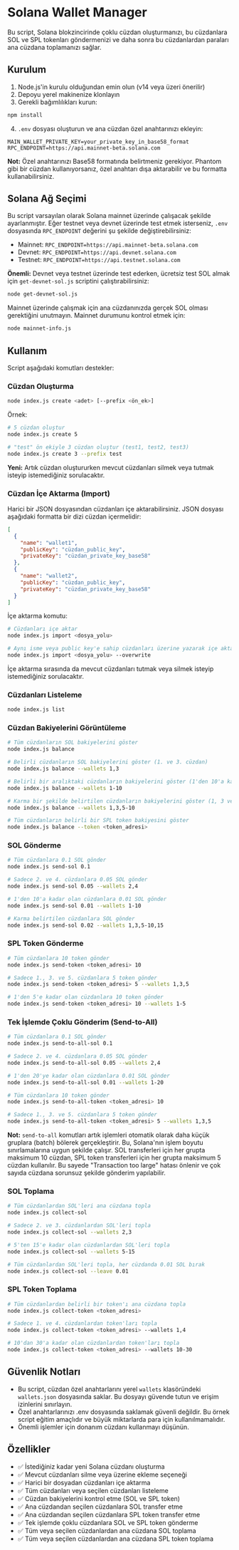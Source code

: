 # Solana Wallet Manager

Bu script, Solana blokzincirinde çoklu cüzdan oluşturmanızı, bu cüzdanlara SOL ve SPL tokenları göndermenizi ve daha sonra bu cüzdanlardan paraları ana cüzdana toplamanızı sağlar.

## Kurulum

1. Node.js'in kurulu olduğundan emin olun (v14 veya üzeri önerilir)
2. Depoyu yerel makinenize klonlayın
3. Gerekli bağımlılıkları kurun:

```bash
npm install
```

4. `.env` dosyası oluşturun ve ana cüzdan özel anahtarınızı ekleyin:

```
MAIN_WALLET_PRIVATE_KEY=your_private_key_in_base58_format
RPC_ENDPOINT=https://api.mainnet-beta.solana.com
```

**Not:** Özel anahtarınızı Base58 formatında belirtmeniz gerekiyor. Phantom gibi bir cüzdan kullanıyorsanız, özel anahtarı dışa aktarabilir ve bu formatta kullanabilirsiniz.

## Solana Ağ Seçimi

Bu script varsayılan olarak Solana mainnet üzerinde çalışacak şekilde ayarlanmıştır. Eğer testnet veya devnet üzerinde test etmek isterseniz, `.env` dosyasında `RPC_ENDPOINT` değerini şu şekilde değiştirebilirsiniz:

- Mainnet: `RPC_ENDPOINT=https://api.mainnet-beta.solana.com`
- Devnet: `RPC_ENDPOINT=https://api.devnet.solana.com`
- Testnet: `RPC_ENDPOINT=https://api.testnet.solana.com`

**Önemli:** Devnet veya testnet üzerinde test ederken, ücretsiz test SOL almak için `get-devnet-sol.js` scriptini çalıştırabilirsiniz:

```bash
node get-devnet-sol.js
```

Mainnet üzerinde çalışmak için ana cüzdanınızda gerçek SOL olması gerektiğini unutmayın. Mainnet durumunu kontrol etmek için:

```bash
node mainnet-info.js
```

## Kullanım

Script aşağıdaki komutları destekler:

### Cüzdan Oluşturma

```bash
node index.js create <adet> [--prefix <ön_ek>]
```

Örnek:
```bash
# 5 cüzdan oluştur
node index.js create 5

# "test" ön ekiyle 3 cüzdan oluştur (test1, test2, test3)
node index.js create 3 --prefix test
```

**Yeni:** Artık cüzdan oluştururken mevcut cüzdanları silmek veya tutmak isteyip istemediğiniz sorulacaktır.

### Cüzdan İçe Aktarma (Import)

Harici bir JSON dosyasından cüzdanları içe aktarabilirsiniz. JSON dosyası aşağıdaki formatta bir dizi cüzdan içermelidir:

```json
[
  {
    "name": "wallet1",
    "publicKey": "cüzdan_public_key",
    "privateKey": "cüzdan_private_key_base58"
  },
  {
    "name": "wallet2",
    "publicKey": "cüzdan_public_key",
    "privateKey": "cüzdan_private_key_base58"
  }
]
```

İçe aktarma komutu:

```bash
# Cüzdanları içe aktar
node index.js import <dosya_yolu>

# Aynı isme veya public key'e sahip cüzdanları üzerine yazarak içe aktar
node index.js import <dosya_yolu> --overwrite
```

İçe aktarma sırasında da mevcut cüzdanları tutmak veya silmek isteyip istemediğiniz sorulacaktır.

### Cüzdanları Listeleme

```bash
node index.js list
```

### Cüzdan Bakiyelerini Görüntüleme

```bash
# Tüm cüzdanların SOL bakiyelerini göster
node index.js balance

# Belirli cüzdanların SOL bakiyelerini göster (1. ve 3. cüzdan)
node index.js balance --wallets 1,3

# Belirli bir aralıktaki cüzdanların bakiyelerini göster (1'den 10'a kadar)
node index.js balance --wallets 1-10

# Karma bir şekilde belirtilen cüzdanların bakiyelerini göster (1, 3 ve 5'ten 10'a kadar)
node index.js balance --wallets 1,3,5-10

# Tüm cüzdanların belirli bir SPL token bakiyesini göster
node index.js balance --token <token_adresi>
```

### SOL Gönderme

```bash
# Tüm cüzdanlara 0.1 SOL gönder
node index.js send-sol 0.1

# Sadece 2. ve 4. cüzdanlara 0.05 SOL gönder
node index.js send-sol 0.05 --wallets 2,4

# 1'den 10'a kadar olan cüzdanlara 0.01 SOL gönder
node index.js send-sol 0.01 --wallets 1-10

# Karma belirtilen cüzdanlara SOL gönder
node index.js send-sol 0.02 --wallets 1,3,5-10,15
```

### SPL Token Gönderme

```bash
# Tüm cüzdanlara 10 token gönder
node index.js send-token <token_adresi> 10

# Sadece 1., 3. ve 5. cüzdanlara 5 token gönder
node index.js send-token <token_adresi> 5 --wallets 1,3,5

# 1'den 5'e kadar olan cüzdanlara 10 token gönder
node index.js send-token <token_adresi> 10 --wallets 1-5
```

### Tek İşlemde Çoklu Gönderim (Send-to-All)

```bash
# Tüm cüzdanlara 0.1 SOL gönder
node index.js send-to-all-sol 0.1

# Sadece 2. ve 4. cüzdanlara 0.05 SOL gönder
node index.js send-to-all-sol 0.05 --wallets 2,4

# 1'den 20'ye kadar olan cüzdanlara 0.01 SOL gönder
node index.js send-to-all-sol 0.01 --wallets 1-20

# Tüm cüzdanlara 10 token gönder
node index.js send-to-all-token <token_adresi> 10

# Sadece 1., 3. ve 5. cüzdanlara 5 token gönder
node index.js send-to-all-token <token_adresi> 5 --wallets 1,3,5
```

**Not:** `send-to-all` komutları artık işlemleri otomatik olarak daha küçük gruplara (batch) bölerek gerçekleştirir. Bu, Solana'nın işlem boyutu sınırlamalarına uygun şekilde çalışır. SOL transferleri için her grupta maksimum 10 cüzdan, SPL token transferleri için her grupta maksimum 5 cüzdan kullanılır. Bu sayede "Transaction too large" hatası önlenir ve çok sayıda cüzdana sorunsuz şekilde gönderim yapılabilir.

### SOL Toplama

```bash
# Tüm cüzdanlardan SOL'leri ana cüzdana topla
node index.js collect-sol

# Sadece 2. ve 3. cüzdanlardan SOL'leri topla
node index.js collect-sol --wallets 2,3

# 5'ten 15'e kadar olan cüzdanlardan SOL'leri topla
node index.js collect-sol --wallets 5-15

# Tüm cüzdanlardan SOL'leri topla, her cüzdanda 0.01 SOL bırak
node index.js collect-sol --leave 0.01
```

### SPL Token Toplama

```bash
# Tüm cüzdanlardan belirli bir token'ı ana cüzdana topla
node index.js collect-token <token_adresi>

# Sadece 1. ve 4. cüzdanlardan token'ları topla
node index.js collect-token <token_adresi> --wallets 1,4

# 10'dan 30'a kadar olan cüzdanlardan token'ları topla
node index.js collect-token <token_adresi> --wallets 10-30
```

## Güvenlik Notları

- Bu script, cüzdan özel anahtarlarını yerel `wallets` klasöründeki `wallets.json` dosyasında saklar. Bu dosyayı güvende tutun ve erişim izinlerini sınırlayın.
- Özel anahtarlarınızı .env dosyasında saklamak güvenli değildir. Bu örnek script eğitim amaçlıdır ve büyük miktarlarda para için kullanılmamalıdır.
- Önemli işlemler için donanım cüzdanı kullanmayı düşünün.

## Özellikler

- ✅ İstediğiniz kadar yeni Solana cüzdanı oluşturma
- ✅ Mevcut cüzdanları silme veya üzerine ekleme seçeneği
- ✅ Harici bir dosyadan cüzdanları içe aktarma
- ✅ Tüm cüzdanları veya seçilen cüzdanları listeleme
- ✅ Cüzdan bakiyelerini kontrol etme (SOL ve SPL token)
- ✅ Ana cüzdandan seçilen cüzdanlara SOL transfer etme
- ✅ Ana cüzdandan seçilen cüzdanlara SPL token transfer etme
- ✅ Tek işlemde çoklu cüzdanlara SOL ve SPL token gönderme
- ✅ Tüm veya seçilen cüzdanlardan ana cüzdana SOL toplama
- ✅ Tüm veya seçilen cüzdanlardan ana cüzdana SPL token toplama 